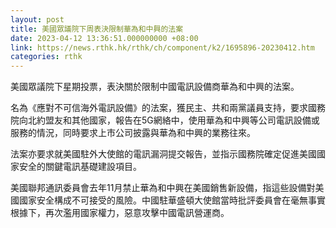 ```yaml
---
layout: post
title: 美國眾議院下周表決限制華為和中興的法案
date: 2023-04-12 13:36:51.000000000 +08:00
link: https://news.rthk.hk/rthk/ch/component/k2/1695896-20230412.htm
categories: rthk
---
```


美國眾議院下星期投票，表決關於限制中國電訊設備商華為和中興的法案。

名為《應對不可信海外電訊設備》的法案，獲民主、共和兩黨議員支持，要求國務院向北約盟友和其他國家，報告在5G網絡中，使用華為和中興等公司電訊設備或服務的情況，同時要求上市公司披露與華為和中興的業務往來。

法案亦要求就美國駐外大使館的電訊漏洞提交報告，並指示國務院確定促進美國國家安全的關鍵電訊基礎建設項目。

美國聯邦通訊委員會去年11月禁止華為和中興在美國銷售新設備，指這些設備對美國國家安全構成不可接受的風險。中國駐華盛頓大使館當時批評委員會在毫無事實根據下，再次濫用國家權力，惡意攻擊中國電訊營運商。
